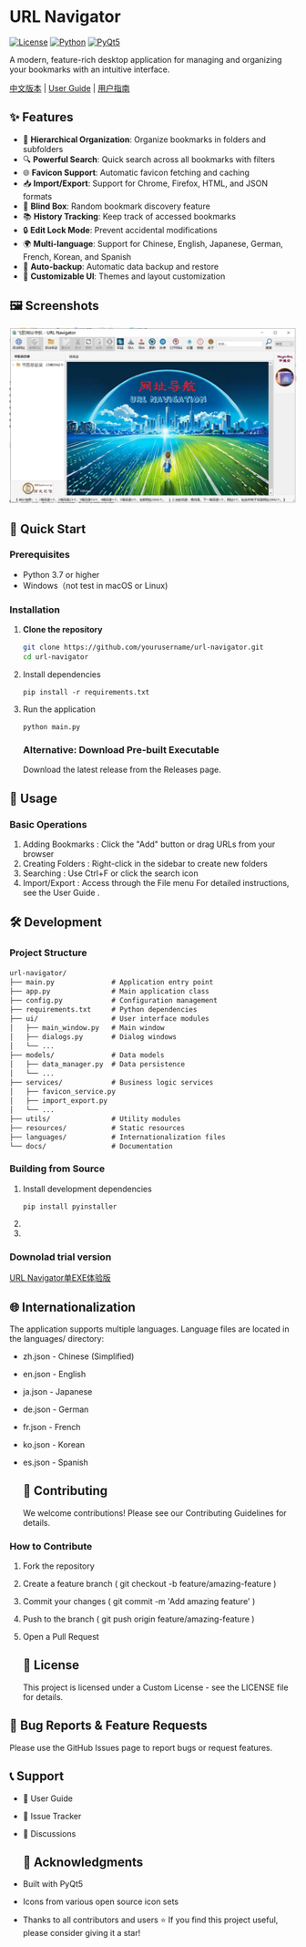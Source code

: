 # URL Navigator

[![License](https://img.shields.io/badge/license-Custom-blue.svg)](LICENSE)
[![Python](https://img.shields.io/badge/python-3.7+-blue.svg)](https://python.org)
[![PyQt5](https://img.shields.io/badge/PyQt5-5.15+-green.svg)](https://pypi.org/project/PyQt5/)

A modern, feature-rich desktop application for managing and organizing your bookmarks with an intuitive interface.

[中文版本](README_zh.md) | [User Guide](docs/user_guide.md) | [用户指南](docs/用户指南.md)

## ✨ Features

- 📁 **Hierarchical Organization**: Organize bookmarks in folders and subfolders
- 🔍 **Powerful Search**: Quick search across all bookmarks with filters
- 🌐 **Favicon Support**: Automatic favicon fetching and caching
- 📥 **Import/Export**: Support for Chrome, Firefox, HTML, and JSON formats
- 🎲 **Blind Box**: Random bookmark discovery feature
- 📚 **History Tracking**: Keep track of accessed bookmarks
- 🔒 **Edit Lock Mode**: Prevent accidental modifications
- 🌍 **Multi-language**: Support for Chinese, English, Japanese, German, French, Korean, and Spanish
- 💾 **Auto-backup**: Automatic data backup and restore
- 🎨 **Customizable UI**: Themes and layout customization

## 🖼️ Screenshots

![Main Interface](docs/images/screenshot.png)

## 🚀 Quick Start

### Prerequisites

- Python 3.7 or higher
- Windows（not test in macOS or Linux)

### Installation

1. **Clone the repository**
   
   ```bash
   git clone https://github.com/yourusername/url-navigator.git
   cd url-navigator
   ```

2. Install dependencies
   
   ```
   pip install -r requirements.txt
   ```

3. Run the application
   
   ```
   python main.py
   ```
   
   ### Alternative: Download Pre-built Executable
   
   Download the latest release from the Releases page.

## 📖 Usage

### Basic Operations

1. Adding Bookmarks : Click the "Add" button or drag URLs from your browser
2. Creating Folders : Right-click in the sidebar to create new folders
3. Searching : Use Ctrl+F or click the search icon
4. Import/Export : Access through the File menu
   For detailed instructions, see the User Guide .

## 🛠️ Development

### Project Structure

```
url-navigator/
├── main.py              # Application entry point
├── app.py               # Main application class
├── config.py            # Configuration management
├── requirements.txt     # Python dependencies
├── ui/                  # User interface modules
│   ├── main_window.py   # Main window
│   ├── dialogs.py       # Dialog windows
│   └── ...
├── models/              # Data models
│   ├── data_manager.py  # Data persistence
│   └── ...
├── services/            # Business logic services
│   ├── favicon_service.py
│   ├── import_export.py
│   └── ...
├── utils/               # Utility modules
├── resources/           # Static resources
├── languages/           # Internationalization files
└── docs/                # Documentation
```

### Building from Source

1. Install development dependencies
   
   ```
   pip install pyinstaller
   ```

2. 

3. 

### Downolad trial version 

[URL Navigator单EXE体验版](https://github.com/yihufree/URL-Navigator/releases/download/V0.5/URLNav_20250608.zip)

## 🌐 Internationalization

   The application supports multiple languages. Language files are located in the languages/ directory:

- zh.json - Chinese (Simplified)

- en.json - English

- ja.json - Japanese

- de.json - German

- fr.json - French

- ko.json - Korean

- es.json - Spanish
  
  ## 🤝 Contributing
  
  We welcome contributions! Please see our Contributing Guidelines for details.

### How to Contribute

1. Fork the repository

2. Create a feature branch ( git checkout -b feature/amazing-feature )

3. Commit your changes ( git commit -m 'Add amazing feature' )

4. Push to the branch ( git push origin feature/amazing-feature )

5. Open a Pull Request
   
   ## 📝 License
   
   This project is licensed under a Custom License - see the LICENSE file for details.

## 🐛 Bug Reports & Feature Requests

Please use the GitHub Issues page to report bugs or request features.

## 📞 Support

- 📖 User Guide

- 🐛 Issue Tracker

- 💬 Discussions
  
  ## 🙏 Acknowledgments

- Built with PyQt5

- Icons from various open source icon sets

- Thanks to all contributors and users
  ⭐ If you find this project useful, please consider giving it a star!

